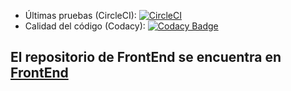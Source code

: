 * Últimas pruebas (CircleCI): [![CircleCI](https://circleci.com/gh/UAMISO4101/turing201620/tree/develop.svg?style=svg)](https://circleci.com/gh/UAMISO4101/turing201620/tree/develop) 
* Calidad del código (Codacy): [![Codacy Badge](https://api.codacy.com/project/badge/Grade/4caec7da65a949bda22a2de890f8409c)](https://www.codacy.com/app/s-linan10/turing201620?utm_source=github.com&amp;utm_medium=referral&amp;utm_content=UAMISO4101/turing201620&amp;utm_campaign=Badge_Grade)

El repositorio de FrontEnd se encuentra en [FrontEnd](https://github.com/slinan/sonidosLibresG2)
--
